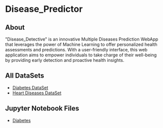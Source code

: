 # Disease_Predictor

## About

"Disease_Detective" is an innovative Multiple Diseases Prediction WebApp that leverages the power of Machine Learning to offer personalized health assessments and predictions. With a user-friendly interface, this web application aims to empower individuals to take charge of their well-being by providing early detection and proactive health insights.

## All DataSets

- [Diabetes DataSet](https://github.com/Akshar106/Disease_Predictor/blob/main/All%20Datasets/diabetes.csv)
- [Heart Diseases DataSet](https://github.com/Akshar106/Disease_Predictor/blob/main/All%20Datasets/heart.csv)

## Jupyter Notebook Files

 - [Diabetes](https://github.com/Akshar106/Disease_Predictor/blob/main/All%20Jupyter%20Notebook%20Files/Diabetes_Prediction.ipynb)
